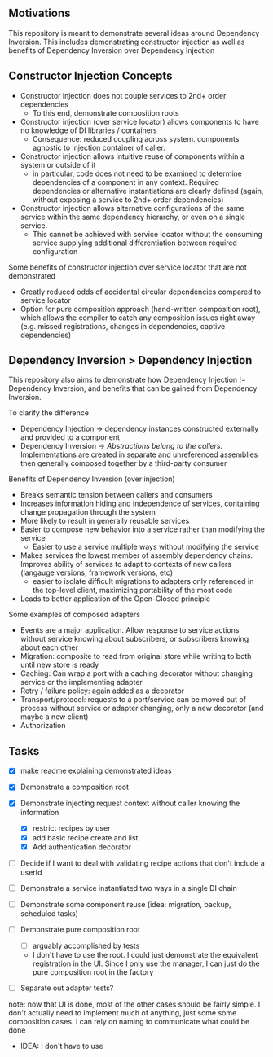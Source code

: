 ## Motivations

This repository is meant to demonstrate several ideas around Dependency Inversion.
This includes demonstrating constructor injection as well as benefits of Dependency Inversion over Dependency Injection


## Constructor Injection Concepts

- Constructor injection does not couple services to 2nd+ order dependencies
  - To this end, demonstrate composition roots
- Constructor injection (over service locator) allows components to have no knowledge of DI libraries / containers
  - Consequence: reduced coupling across system. components agnostic to injection container of caller.
- Constructor injection allows intuitive reuse of components within a system or outside of it
  - in particular, code does not need to be examined to determine dependencies of a component in any context. Required dependencies or alternative instantiations are clearly defined (again, without exposing a service to 2nd+ order dependencies)
- Constructor injection allows alternative configurations of the same service within the same dependency hierarchy, or even on a single service. 
  - This cannot be achieved with service locator without the consuming service supplying additional differentiation between required configuration

Some benefits of constructor injection over service locator that are not demonstrated
- Greatly reduced odds of accidental circular dependencies compared to service locator
- Option for pure composition approach (hand-written composition root), which allows the compiler to catch any composition issues right away (e.g. missed registrations, changes in dependencies, captive dependencies)


## Dependency Inversion > Dependency Injection
This repository also aims to demonstrate how Dependency Injection != Dependency Inversion, and benefits that can be gained from Dependency Inversion.

To clarify the difference
- Dependency Injection -> dependency instances constructed externally and provided to a component
- Dependency Inversion -> *Abstractions belong to the callers.* Implementations are created in separate and unreferenced assemblies then generally composed together by a third-party consumer

Benefits of Dependency Inversion (over injection)
- Breaks semantic tension between callers and consumers
- Increases information hiding and independence of services, containing change propagation through the system
- More likely to result in generally reusable services
- Easier to compose new behavior into a service rather than modifying the service
  - Easier to use a service multiple ways without modifying the service
- Makes services the lowest member of assembly dependency chains. Improves ability of services to adapt to contexts of new callers (langauge versions, framework versions, etc)
  - easier to isolate difficult migrations to adapters only referenced in the top-level client, maximizing portability of the most code
- Leads to better application of the Open-Closed principle

Some examples of composed adapters
- Events are a major application. Allow response to service actions without service knowing about subscribers, or subscribers knowing about each other 
- Migration: composite to read from original store while writing to both until new store is ready
- Caching: Can wrap a port with a caching decorator without changing service or the implementing adapter
- Retry / failure policy: again added as a decorator
- Transport/protocol: requests to a port/service can be moved out of process without service or adapter changing, only a new decorator (and maybe a new client) 
- Authorization

## Tasks
- [x] make readme explaining demonstrated ideas
- [x] Demonstrate a composition root
- [x] Demonstrate injecting request context without caller knowing the information
  - [x] restrict recipes by user
  - [x] add basic recipe create and list
  - [x] Add authentication decorator
- [ ] Decide if I want to deal with validating recipe actions that don't include a userId
- [ ] Demonstrate a service instantiated two ways in a single DI chain
- [ ] Demonstrate some component reuse (idea: migration, backup, scheduled tasks)
- [ ] Demonstrate pure composition root
  - [ ] arguably accomplished by tests
  - I don't have to use the root. I could just demonstrate the equivalent registration in the UI. Since I only use the manager,
  I can just do the pure composition root in the factory
- [ ] Separate out adapter tests?


note: now that UI is done, most of the other cases should be fairly simple. I don't actually need to implement much of anything, just some some composition cases.
I can rely on naming to communicate what could be done
- IDEA: I don't have to use
